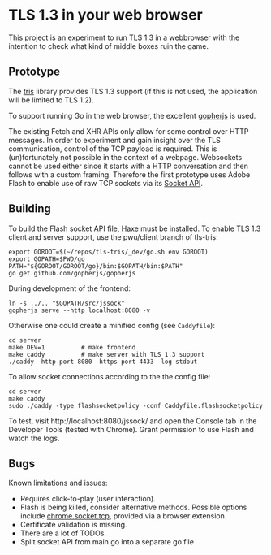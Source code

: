 # TLS 1.3 in your web browser
This project is an experiment to run TLS 1.3 in a webbrowser with the intention
to check what kind of middle boxes ruin the game.

## Prototype
The [tris](https://github.com/cloudflare/tls-tris) library provides TLS 1.3
support (if this is not used, the application will be limited to TLS 1.2).

To support running Go in the web browser, the excellent
[gopherjs](https://github.com/gopherjs/gopherjs) is used.

The existing Fetch and XHR APIs only allow for some control over HTTP messages.
In order to experiment and gain insight over the TLS communication, control of
the TCP payload is required. This is (un)fortunately not possible in the context
of a webpage. Websockets cannot be used either since it starts with a HTTP
conversation and then follows with a custom framing. Therefore the first
prototype uses Adobe Flash to enable use of raw TCP sockets via its [Socket
API](http://help.adobe.com/en_US/FlashPlatform/reference/actionscript/3/flash/net/Socket.html).

## Building
To build the Flash socket API file, [Haxe](https://haxe.org/) must be installed.
To enable TLS 1.3 client and server support, use the pwu/client branch of
tls-tris:

    export GOROOT=$(~/repos/tls-tris/_dev/go.sh env GOROOT)
    export GOPATH=$PWD/go
    PATH="${GOROOT/GOROOT/go}/bin:$GOPATH/bin:$PATH"
    go get github.com/gopherjs/gopherjs

During development of the frontend:

    ln -s ../.. "$GOPATH/src/jssock"
    gopherjs serve --http localhost:8080 -v

Otherwise one could create a minified config (see `Caddyfile`):

    cd server
    make DEV=1          # make frontend
    make caddy          # make server with TLS 1.3 support
    ./caddy -http-port 8080 -https-port 4433 -log stdout

To allow socket connections according to the the config file:

    cd server
    make caddy
    sudo ./caddy -type flashsocketpolicy -conf Caddyfile.flashsocketpolicy

To test, visit http://localhost:8080/jssock/ and open the Console tab in the
Developer Tools (tested with Chrome). Grant permission to use Flash and watch
the logs.

## Bugs
Known limitations and issues:
- Requires click-to-play (user interaction).
- Flash is being killed, consider alternative methods. Possible options include
  [chrome.socket.tcp](https://developer.chrome.com/apps/sockets_tcp), provided
  via a browser extension.
- Certificate validation is missing.
- There are a lot of TODOs.
- Split socket API from main.go into a separate go file
